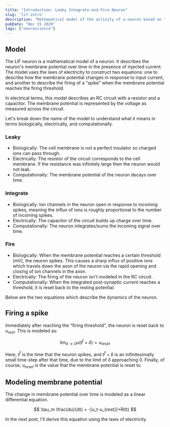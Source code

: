 ```yaml
---
title: "Introduction: Leaky Integrate-and-Fire Neuron"
slug: 'lif-intro'
description: "Mathematical model of the activity of a neuron based on the laws of electricity"
pubDate: "Dec 15 2020"
tags: ["neuroscience"]
---
```



## Model

The LIF neuron is a mathematical model of a neuron. It describes the neuron's membrane potential over time in the presence of injected current. The model uses the laws of electricity to construct two equations: one to describe how the membrane potential changes in response to input current, and another to describe the firing of a "spike" when the membrane potential reaches the firing threshold.

In electrical terms, this model describes an RC circuit with a resistor and a capacitor. The membrane potential is represented by the voltage as measured across the circuit.

Let's break down the name of the model to understand what it means in terms biologically, electrically, and computationally.

### Leaky
* Biologically: The cell membrane is not a perfect insulator so charged ions can pass through.
* Electrically: The resistor of the circuit corresponds to the cell membrane. If the resistance was infinitely large then the neuron would not leak.
* Computationally: The membrane potential of the neuron decays over time.

### Integrate
* Biologically: Ion channels in the neuron open in response to incoming spikes, meaning the influx of ions is roughly proportional to the number of incoming spikes.
* Electrically: The capacitor of the circuit builds up charge over time.
* Computationally: The neuron integrates/sums the incoming signal over time.

### Fire
* Biologically: When the membrane potential reaches a certain threshold (mV), the neuron spikes. This causes a sharp influx of positive ions which travels down the axon of the neuron via the rapid opening and closing of ion channels in the axon.
* Electrically: The firing of the neuron isn't modeled in the RC circuit.
* Computationally: When the integrated post-synaptic current reaches a threshold, it is reset back to the resting potential.

Below are the two equations which describe the dynamics of the neuron.

## Firing a spike

Immediately after reaching the "firing threshold", the neuron is reset back to $u_{rest}$. This is modeled as:

$$
    \lim_{\delta\to0} u(t^f + \delta) = u_{reset}
$$

Here, $t^f$ is the time that the neuron spikes, and $t^f + \delta$ is an infinitesimally small time-step after that time, due to the limit of $\delta$ approaching 0. Finally, of course, $u_{reset}$ is the value that the membrane potential is reset to.

## Modeling membrane potential

The change in membrane potential over time is modeled as a linear differential equation.

$$
    \tau_m \frac{du}{dt} = -[u_t-u_{rest}]+RI(t)
$$

In the next post, I'll derive this equation using the laws of electricity.
